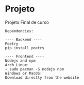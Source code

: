 # Projeto
Projeto Final de curso


```
Dependencies:

---- Backend ----
Poetry
pip install poetry

---- Frontend ----
Nodejs and npm
Arch Linux:
~ sudo pacman -S nodejs npm
Windows or MacOS:
Download directly from the website

```
